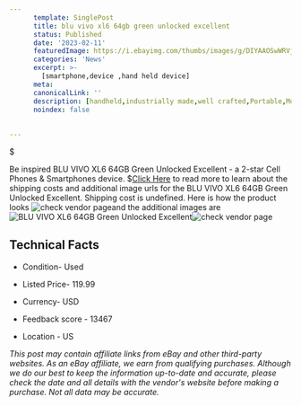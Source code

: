 ```yaml
---
      template: SinglePost
      title: blu vivo xl6 64gb green unlocked excellent
      status: Published
      date: '2023-02-11'
      featuredImage: https://i.ebayimg.com/thumbs/images/g/DIYAAOSwWRVj2syR/s-l225.jpg
      categories: 'News'
      excerpt: >-
        [smartphone,device ,hand held device]
      meta:
      canonicalLink: ''
      description: [handheld,industrially made,well crafted,Portable,Mobile,Compact,Convenient,Lightweight,Maneuverable,Man-portable,Miniature,Carriable,Hand-held,Light,Holdable,Transportable,Mobile device,Pocket-sized,On-the-go,Wireless,Cordless,Compact size,Convenient size, smartphone,device ,hand held device]
      noindex: false
      
        
---
```

$

Be inspired BLU VIVO XL6 64GB Green Unlocked Excellent - a 2-star Cell Phones & Smartphones device.
$[Click Here](https://www.ebay.com/itm/204231134746?hash=item2f8d1fce1a%3Ag%3ADIYAAOSwWRVj2syR&mkevt=1&mkcid=1&mkrid=711-53200-19255-0&campid=%253CePNCampaignId%253E&customid=%253CreferenceId%253E&toolid=10049) to read more to learn about the shipping costs and additional image urls for the BLU VIVO XL6 64GB Green Unlocked Excellent. Shipping cost is undefined. Here is how the product looks ![check vendor page](https://i.ebayimg.com/thumbs/images/g/DIYAAOSwWRVj2syR/s-l225.jpg)and the additional images are![BLU VIVO XL6 64GB Green Unlocked Excellent](https://i.ebayimg.com/images/g/DIYAAOSwWRVj2syR/s-l1600.jpg)![check vendor page](https://origin-galleryplus.ebayimg.com/ws/web/204231134746_2_0_1/225x225.jpg,https://origin-galleryplus.ebayimg.com/ws/web/204231134746_3_0_1/225x225.jpg,https://origin-galleryplus.ebayimg.com/ws/web/204231134746_4_0_1/225x225.jpg,https://origin-galleryplus.ebayimg.com/ws/web/204231134746_5_0_1/225x225.jpg,https://origin-galleryplus.ebayimg.com/ws/web/204231134746_6_0_1/225x225.jpg,https://origin-galleryplus.ebayimg.com/ws/web/204231134746_7_0_1/225x225.jpg)



 ## Technical Facts 



     
      

 - Condition- Used 


      

 - Listed Price- 119.99 


      

 - Currency- USD 


      

 - Feedback score - 13467 


      

 - Location - US 


      
      

 *_This post may contain affiliate links from eBay and other third-party websites. As an eBay affiliate, we earn from qualifying purchases. Although we do our best to keep the information up-to-date and accurate, please check the date and all details with the vendor's website before making a purchase. Not all data may be accurate._*






